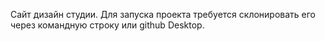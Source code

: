 Сайт дизайн студии. Для запуска проекта требуется склонировать его через командную строку или github Desktop.
